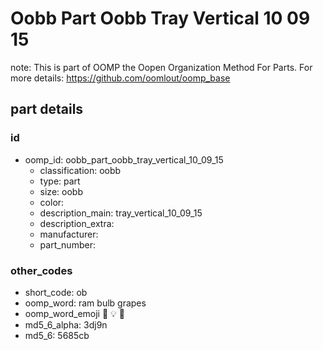 # Oobb Part Oobb Tray Vertical 10 09 15  

note: This is part of OOMP the Oopen Organization Method For Parts. For more details: https://github.com/oomlout/oomp_base

##  part details





### id
* oomp_id: oobb_part_oobb_tray_vertical_10_09_15
  * classification: oobb
  * type: part
  * size: oobb
  * color: 
  * description_main: tray_vertical_10_09_15
  * description_extra: 
  * manufacturer: 
  * part_number: 

### other_codes
* short_code: ob
* oomp_word: ram bulb grapes
* oomp_word_emoji :ram: :bulb: :grapes:
* md5_6_alpha: 3dj9n
* md5_6: 5685cb